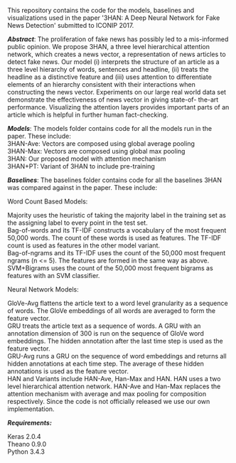 This repository contains the code for the models, baselines and visualizations used in the paper '3HAN: A Deep Neural Network for Fake News Detection' submitted to ICONIP 2017. 

***Abstract***:
The proliferation of fake news has possibly led to a mis-informed public opinion. We propose 3HAN, a three level hierarchical attention network, which creates a news vector, a representation of news articles to detect fake news. Our model (i) interprets the structure of an article as a three level hierarchy of words, sentences and headline, (ii) treats the headline as a distinctive feature and (iii) uses attention to differentiate elements of an hierarchy consistent with their interactions when constructing the news vector. Experiments on our large real world data set demonstrate the effectiveness of news vector in giving state-of- the-art performance. Visualizing the attention layers provides important parts of an article which is helpful in further human fact-checking.

***Models***:
The models folder contains code for all the models run in the paper. These include: <br/>
3HAN-Ave: Vectors are composed using global average pooling <br/>
3HAN-Max: Vectors are composed using global max pooling <br/>
3HAN: Our proposed model with attention mechanism <br/>
3HAN+PT: Variant of 3HAN to include pre-training <br/>

***Baselines***:
The baselines folder contains code for all the baselines 3HAN was compared against in the paper. These include: <br/>

Word Count Based Models: <br/>

Majority uses the heuristic of taking the majority label in the training set as the assigning label to every point in the test set. <br/>
Bag-of-words and its TF-IDF constructs a vocabulary of the most frequent 50,000 words. The count of these words is used as features. The TF-IDF count is used as features in the other model variant. <br/>
Bag-of-ngrams and its TF-IDF uses the count of the 50,000 most frequent ngrams (n <= 5). The features are formed in the same way as above. <br/>
SVM+Bigrams uses the count of the 50,000 most frequent bigrams as features with an SVM classifier.

Neural Network Models: <br/>

GloVe-Avg flattens the article text to a word level granularity as a sequence of words. The GloVe embeddings of all words are averaged to form the feature vector. <br/>
GRU treats the article text as a sequence of words. A GRU with an annotation dimension of 300 is run on the sequence of GloVe word embeddings. The hidden annotation after the last time step is used as the feature vector. <br/>
GRU-Avg runs a GRU on the sequence of word embeddings and returns all hidden annotations at each time step. The average of these hidden annotations is used as the feature vector. <br/>
HAN and Variants include HAN-Ave, Han-Max and HAN. HAN uses a two level hierarchical attention network. HAN-Ave and Han-Max replaces the attention mechanism with average and max pooling for composition respectively. Since the code is not officially released we use our own implementation.

***Requirements:*** <br/>

Keras 2.0.4 <br/>
Theano 0.9.0 <br/>
Python 3.4.3
